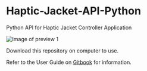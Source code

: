 # Haptic-Jacket-API-Python
 Python API for Haptic Jacket Controller Application

![Image of preview 1](preview.png)

 Download this repository on computer to use.

 Refer to the User Guide on [Gitbook](https://pi31415.gitbook.io/haptic-jacket/) for information.
